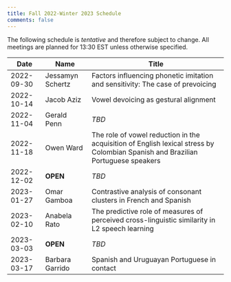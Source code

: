 ```yaml
---
title: Fall 2022-Winter 2023 Schedule
comments: false
---
```


The following schedule is *tentative* and therefore subject to change. All
meetings are planned for 13:30 EST unless otherwise specified.

| Date       | Name             | Title |
| ---------- | ---------------- | ----- |
| 2022-09-30 | Jessamyn Schertz | Factors influencing phonetic imitation and sensitivity: The case of prevoicing |
| 2022-10-14 | Jacob Aziz       | Vowel devoicing as gestural alignment |
| 2022-11-04 | Gerald Penn      | *TBD* |
| 2022-11-18 | Owen Ward        | The role of vowel reduction in the acquisition of English lexical stress by Colombian Spanish and Brazilian Portuguese speakers |
| 2022-12-02 | **OPEN**         | *TBD* |
| 2023-01-27 | Omar Gamboa      | Contrastive analysis of consonant clusters in French and Spanish |
| 2023-02-10 | Anabela Rato     | The predictive role of measures of perceived cross-linguistic similarity in L2 speech learning |
| 2023-03-03 | **OPEN**         | *TBD* |
| 2023-03-17 | Barbara Garrido  | Spanish and Uruguayan Portuguese in contact |

